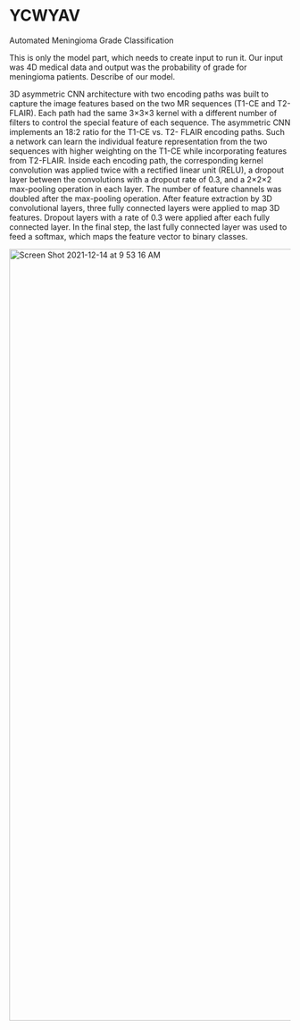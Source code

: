# YCWYAV

Automated Meningioma Grade Classification

This is only the model part, which needs to create input to run it. 
Our input was 4D medical data and output was the probability of grade for meningioma patients.
Describe of our model.

3D asymmetric CNN architecture with two encoding paths was built to capture the image features based on the two MR sequences (T1-CE and T2-FLAIR). 
Each path had the same 3×3×3 kernel with a different number of filters to control the special feature of each sequence. 
The asymmetric CNN implements an 18:2 ratio for the T1-CE vs. T2- FLAIR encoding paths. 
Such a network can learn the individual feature representation from the two sequences with higher weighting on the T1-CE while incorporating 
features from T2-FLAIR. Inside each encoding path, the corresponding kernel convolution was applied twice with a rectified linear unit (RELU), 
a dropout layer between the convolutions with a dropout rate of 0.3, and a 2×2×2 max-pooling operation in each layer. 
The number of feature channels was doubled after the max-pooling operation. After feature extraction by 3D convolutional layers, 
three fully connected layers were applied to map 3D features. Dropout layers with a rate of 0.3 were applied after each fully connected layer. 
In the final step, the last fully connected layer was used to feed a softmax, which maps the feature vector to binary classes.

<img width="1381" alt="Screen Shot 2021-12-14 at 9 53 16 AM" src="https://user-images.githubusercontent.com/96093712/146021899-57d88161-22f6-4337-8aa9-86b38205f86e.png">
